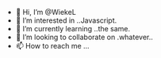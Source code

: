 - 👋 Hi, I’m @WiekeL
- 👀 I’m interested in ..Javascript.
- 🌱 I’m currently learning ..the same.
- 💞️ I’m looking to collaborate on .whatever..
- 📫 How to reach me ...

<!---
WiekeL/WiekeL is a ✨ special ✨ repository because its `README.md` (this file) appears on your GitHub profile.
You can click the Preview link to take a look at your changes.
--->
